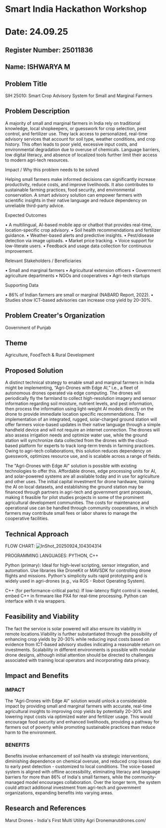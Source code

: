 # Smart India Hackathon Workshop
# Date: 24.09.25
## Register Number: 25011836
## Name: ISHWARYA M
## Problem Title
SIH 25010: Smart Crop Advisory System for Small and Marginal Farmers
## Problem Description
A majority of small and marginal farmers in India rely on traditional knowledge, local shopkeepers, or guesswork for crop selection, pest control, and fertilizer use. They lack access to personalized, real-time advisory services that account for soil type, weather conditions, and crop history. This often leads to poor yield, excessive input costs, and environmental degradation due to overuse of chemicals. Language barriers, low digital literacy, and absence of localized tools further limit their access to modern agri-tech resources.

Impact / Why this problem needs to be solved

Helping small farmers make informed decisions can significantly increase productivity, reduce costs, and improve livelihoods. It also contributes to sustainable farming practices, food security, and environmental conservation. A smart advisory solution can empower farmers with scientific insights in their native language and reduce dependency on unreliable third-party advice.

Expected Outcomes

• A multilingual, AI-based mobile app or chatbot that provides real-time, location-specific crop advisory.
• Soil health recommendations and fertilizer guidance.
• Weather-based alerts and predictive insights.
• Pest/disease detection via image uploads.
• Market price tracking.
• Voice support for low-literate users.
• Feedback and usage data collection for continuous improvement.

Relevant Stakeholders / Beneficiaries

• Small and marginal farmers
• Agricultural extension officers
• Government agriculture departments
• NGOs and cooperatives
• Agri-tech startups

Supporting Data

• 86% of Indian farmers are small or marginal (NABARD Report, 2022).
• Studies show ICT-based advisories can increase crop yield by 20–30%.

## Problem Creater's Organization
Government of Punjab

## Theme
Agriculture, FoodTech & Rural Development

## Proposed Solution
A distinct technical strategy to enable small and marginal farmers in India might be implementing, “Agri-Drones with Edge AI,” i.e., a fleet of autonomous drones operated via edge computing. The drones will periodically fly the farmland to collect high-resolution imagery and sensor information regarding soil moisture, nutrient levels, and pest information, then process the information using light-weight AI models directly on the drone to provide immediate location specific recommendations.
The implementation of an integrated, rugged, solar-charged ground station will offer farmers voice-based updates in their native language through a simple handheld device and will not require an internet connection. The drones will also assess irrigation needs and optimize water use, while the ground station will synchronize data collected from the drones with the cloud-based platform for experts to track long-term trends in farming practices. Owing to agri-tech collaborations, this solution reduces dependency on guesswork, optimizes resource use, and is scalable across a range of fields.

The "Agri-Drones with Edge AI" solution is possible with existing technologies to offer this. Affordable drones, edge processing units for AI, and solar-powered systems are all available today and in use for agriculture and other uses. The initial capital investment for drone hardware, training the AI on local datasets, and establishing the ground station may be financed through partners in agri-tech and government grant proposals, making it feasible for pilot studies projects in some of the prominent agricultural development communities. The costs for maintenance and operational use can be handled through community cooperatives, in which farmers may contribute small fees or labor shares to manage the cooperative facilities.

## Technical Approach
FLOW CHART:
![InShot_20250924_104304314](https://github.com/user-attachments/assets/b9b403d2-6c04-4250-b0a8-937b0e0a659b)

PROGRAMMING LANGUAGES: PYTHON, C++

Python (primary): Ideal for high-level scripting, sensor integration, and automation. Use libraries like DroneKit or MAVSDK for controlling drone flights and missions. Python's simplicity suits rapid prototyping and is widely used in agri-drones (e.g., via ROS - Robot Operating System).

C++ (for performance-critical parts): If low-latency flight control is needed, embed C++ in firmware like PX4 for real-time processing. Python can interface with it via wrappers.

## Feasibility and Viability
The fact the service is solar powered will also ensure its viability in remote locations.Viability is further substantiated through the possibility of enhancing crop yields by 20-30% while reducing input costs based on evidence from ICT-based advisory studies indicating a reasonable return on investments. Scalability in different environments is possible with modular drone designs, although initial attention should be directed to challenges associated with training local operators and incorporating data privacy.
## Impact and Benefits
<h3>IMPACT</h3>
The "Agri-Drones with Edge AI" solution would unlock a considerable impact by providing small and marginal farmers with accurate, real-time agricultural insights to improving crop yields by potentially 20-30% and lowering input costs via optimized water and fertilizer usage. This would encourage food security and enhanced livelihoods, providing a pathway for farmers out of poverty while promoting sustainable practices than reduce harm to the environment.

<h3>BENEFITS</h3>
Benefits involve enhancement of soil health via strategic interventions, diminishing dependence on chemical overuse, and reduced crop losses due to early pest detection - customized to local conditions. The voice-based system is aligned with offline accessibility, eliminating literacy and language barriers for more than 86% of India's small farmers, while the community-managed model encourages collaboration. Over the longer term, the system could attract additional investment from agri-tech and government organizations, expanding benefits into varying areas.

## Research and References
Marut Drones - India's First Multi Utility Agri Dronemarutdrones.com/ 
